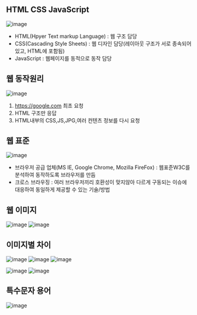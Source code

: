 
## HTML CSS JavaScript

![image](https://user-images.githubusercontent.com/35188271/222055254-f320109f-7c25-4fb8-bc8e-f2646b3cb353.png)
- HTML(Hpyer Text markup Language) : 웹 구조 담당
- CSS(Cascading Style Sheets) : 웹 디자인 담당(레이아웃 구조가 서로 종속되어있고, HTML에 포함됨)
- JavaScript : 웹페이지를 동적으로 동작 담당



## 웹 동작원리

![image](https://user-images.githubusercontent.com/35188271/222055976-33f18480-d914-49e7-bd65-9e500f2941a2.png)  

1. https://google.com 최초 요청
2. HTML 구조만 응답
3. HTML내부의 CSS,JS,JPG,여러 컨텐츠 정보를 다시 요청



## 웹 표준
![image](https://user-images.githubusercontent.com/35188271/222057864-a58295a4-23fc-4b80-ba6e-8b64cb508002.png)  

- 브라우저 공급 업체(MS IE, Google Chrome, Mozilla FireFox) : 웹표준W3C를 분석하여 동작하도록 브라우저를 만듬  
- 크로스 브라우징 : 여러 브라우저끼리 호환성이 맞지않아 다르게 구동되는 이슈에 대응하여 동일하게 제공할 수 있는 기술/방법



## 웹 이미지
![image](https://user-images.githubusercontent.com/35188271/222059440-997e1be1-b219-43f7-a814-3df4c5f44770.png)
![image](https://user-images.githubusercontent.com/35188271/222058635-9fc5b64c-5f0b-4b07-999f-cfbcb6b6abc4.png)


## 이미지별 차이
![image](https://user-images.githubusercontent.com/35188271/222058890-4a37c093-f6c4-47bb-82e8-be12a3329cd0.png)
![image](https://user-images.githubusercontent.com/35188271/222058907-a5cc3c5d-b80b-458a-b666-d2e56e987830.png)
![image](https://user-images.githubusercontent.com/35188271/222058916-b816330f-e7c3-428b-b1eb-734790910ec4.png)

![image](https://user-images.githubusercontent.com/35188271/222059501-d5405b99-f117-4be2-96f2-8c26c19c373f.png)
![image](https://user-images.githubusercontent.com/35188271/222059511-1cb04222-67f3-46e0-9083-4024ec67ce51.png)


## 특수문자 용어
![image](https://user-images.githubusercontent.com/35188271/222060242-cc0d941c-7380-4265-8689-96bbe9d9de9e.png)

